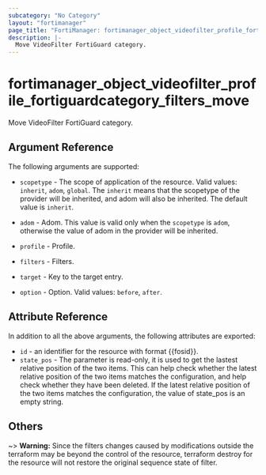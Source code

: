 ```yaml
---
subcategory: "No Category"
layout: "fortimanager"
page_title: "FortiManager: fortimanager_object_videofilter_profile_fortiguardcategory_filters_move"
description: |-
  Move VideoFilter FortiGuard category.
---
```


# fortimanager_object_videofilter_profile_fortiguardcategory_filters_move
Move VideoFilter FortiGuard category.

## Argument Reference


The following arguments are supported:

* `scopetype` - The scope of application of the resource. Valid values: `inherit`, `adom`, `global`. The `inherit` means that the scopetype of the provider will be inherited, and adom will also be inherited. The default value is `inherit`.
* `adom` - Adom. This value is valid only when the `scopetype` is `adom`, otherwise the value of adom in the provider will be inherited.
* `profile` - Profile.
* `filters` - Filters.

* `target` - Key to the target entry.
* `option` - Option. Valid values: `before`, `after`.


## Attribute Reference

In addition to all the above arguments, the following attributes are exported:
* `id` - an identifier for the resource with format {{fosid}}.
* `state_pos` - The parameter is read-only, it is used to get the lastest relative position of the two items. This can help check whether the latest relative position of the two items matches the configuration, and help check whether they have been deleted. If the latest relative position of the two items matches the configuration, the value of state_pos is an empty string.

## Others

~> **Warning:** Since the filters changes caused by modifications outside the terraform may be beyond the control of the resource, terraform destroy for the resource will not restore the original sequence state of filter.
